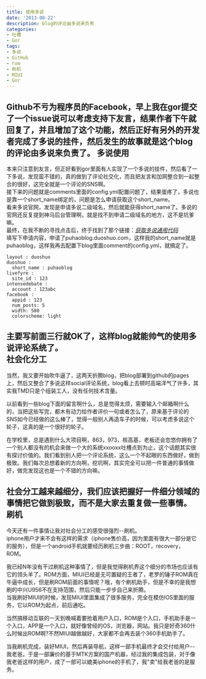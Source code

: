 ```yaml
---
title: 使用多说
date: '2013-08-22'
description: blog的评论由多说来负责
categories:
- 吐槽
- Gor
tags:
- 多说
- GitHub
- rom
- 刷机
- MIUI
- Gor
---
```

Github不亏为程序员的Facebook，早上我在gor提交了一个issue说可以考虑支持下友言，结果作者下午就回复了，并且增加了这个功能，然后正好有另外的开发者完成了多说的挂件，然后发生的故事就是这个blog的评论由多说来负责了。
多说使用
---
本来只注意到友言，但正好看到gor里面有人实现了一个多说的挂件，然后看了一下多说，发现蛮不错的，真的做到了评论社交化，而且把友言和加网整合到一起整合的很好，这完全就是一个评论的SNS啊。  
接下来的问题就是comments里面的config.yml配置问题了，结果蛋疼了，多说也是靠一个short_name绑定的，问题是怎么申请获取这个short_name。  
看来多说官网，发现是申请多说二级域名，然后就能获得short_name了。多说的官网还反复提到神马后台管理啊，就是找不到申请二级域名的地方，这不是坑爹嘛。  
最终，在我不断的寻找点击后，终于找到了那个链接：_[获取多说通用代码](http://duoshuo.com/create-site/)_  
填写下申请内容，申请了puhaoblog.duoshuo.com，这样我的short_name就是puhaoblog，这样我再去配置下blog里面comment的config.yml，就搞定了。

```
layout : duoshuo
duoshuo :
  short_name : puhaoblog
livefyre :
  site_id : 123
intensedebate :
  account : 123abc
facebook :
  appid : 123
  num_posts: 5
  width: 580
  colorscheme: light
```
主要写前面三行就OK了，这样blog就能帅气的使用多说评论系统了。  
社会化分工
---
当然，我又要开始吹牛逼了，这两天折腾blog，把blog部署到github的pages上，然后又整合了多说这样social评论系统，blog看上去顿时高端洋气了许多，其实我TMD只是个组装工人，没有任何技术含量。  

以前看到一些blog下面的留言啊什么，总是觉得太烦，需要输入个邮箱啊什么的，当把这些写完，都木有动力给作者评价一句或者怎么了，原来基于评论的SNS如今已经做的这么棒了，觉得一般别人再造车子的时候，可以考虑多说这个轮子，这真的是一个很好的轮子。
  
在学校里，总是遇到什么大项目啊，863，973，核高基，老板还会忽悠你拥有了一个别人都没有的机会来做一个大的系统xxooxx吐槽点到为止，这个话题其实很有探讨价值的。我们看到别人把一个评论系统，这么一个不起眼的东西做好，做到极致。我们每次总想着新的方向啊，挖坑啊，其实完全可以把一件普通的事情做好，做完发现这也是一个不错的方向嘛。
  
社会分工越来越细分，我们应该把握好一件细分领域的事情把它做到极致，而不是大家去重复做一些事情。  
刷机
---
今天还有一件事情让我对社会分工的感受很强烈--刷机。  
iphone用户才来不会有这样的需求（iphone售价高，因为里面有很大一部分是它的服务），但是一个android手机就要经历刷机三步曲：ROOT，recovery，ROM。
  
我已经N年没有干过刷机这种事情了，但是我觉得刷机界这个细分的市场也应该有它的领头羊了。ROM方面，MIUI已经是无可置疑的王者了，老罗的锤子ROM真在牛逼中成长，但是刷ROM前面的事情呢？哦，有个刷机助手，但是不幸的是我想刷的中兴U956不在支持范围，然后只能一步步自己来折腾。  
当我刷好MIUI的时候，发现MIUI里面集成了很多服务，完全在模仿IOS里面的服务，它以ROM为起点，前后通吃。
 
当然搞移动互联的一天到晚喊着要抢着用户入口，ROM是个入口，手机助手是一个入口，APP是一个入口，就好像曾经的OS，浏览器，网站。我只是好奇360什么时候出ROM啊?不然MIUI越做越好，大家都不会再去装个360手机助手了。
    
当我刷机完成，装好MIUI，然后再装导航，这样一部手机最终才会交付给用户--我老爸。于是一部廉价的基于MTK方案的国产机器，经过我的集成包装，对于像我老爸这样的用户，成了一部可以媲美iphone的手机了，我"卖"给我老爸的是服务。